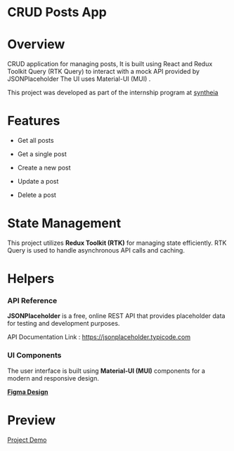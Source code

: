 <h1>CRUD Posts App</h1>

<h1>Overview</h1>

CRUD application for managing posts, It is built using React and Redux Toolkit Query (RTK Query) to interact with a mock API provided by JSONPlaceholder The UI uses Material-UI (MUI) .


This project was developed as part of the internship program at [syntheia](https://syntheia.io/)


<h1>Features</h1>
 
* Get all posts

* Get a single post

* Create a new post

* Update a post

* Delete a post

# State Management

This project utilizes **Redux Toolkit (RTK)** for managing state efficiently. RTK Query is used to handle asynchronous API calls and caching.

# Helpers

### API Reference
**JSONPlaceholder** is a free, online REST API that provides placeholder data for testing and development purposes.

API Documentation Link : https://jsonplaceholder.typicode.com

### UI Components

The user interface is built using **Material-UI (MUI)** components for a modern and responsive design.

[**Figma Design**](https://www.figma.com/design/hK5Qq5LVPZeSqz0kIfdr79/Form?node-id=0-1&p=f)

<h1> Preview </h1>

[Project Demo](https://drive.google.com/file/d/1s0vR9tLvHvx0vArkyIryupcP9BubQq_A/view?usp=sharing)
